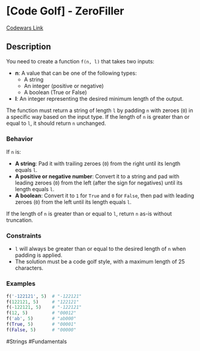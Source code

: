 # [Code Golf] - ZeroFiller

[Codewars Link](https://www.codewars.com/kata/6777397b65316bd17df0f678/train/python)

## Description

You need to create a function `f(n, l)` that takes two inputs:

- **n**: A value that can be one of the following types:
  - A string
  - An integer (positive or negative)
  - A boolean (True or False)
- **l**: An integer representing the desired minimum length of the output.

The function must return a string of length `l` by padding `n` with zeroes (`0`) in a specific way based on the input type. If the length of `n` is greater than or equal to `l`, it should return `n` unchanged.

### Behavior

If `n` is:

- **A string**: Pad it with trailing zeroes (`0`) from the right until its length equals `l`.
- **A positive or negative number**: Convert it to a string and pad with leading zeroes (`0`) from the left (after the sign for negatives) until its length equals `l`.
- **A boolean**: Convert it to `1` for `True` and `0` for `False`, then pad with leading zeroes (`0`) from the left until its length equals `l`.

If the length of `n` is greater than or equal to `l`, return `n` as-is without truncation.

### Constraints

- `l` will always be greater than or equal to the desired length of `n` when padding is applied.
- The solution must be a code golf style, with a maximum length of 25 characters.

### Examples

```python
f('-122121', 5)  # "-122121"
f(122121, 5)     # "122121"
f(-122121, 5)    # "-122121"
f(12, 5)         # "00012"
f('ab', 5)       # "ab000"
f(True, 5)       # "00001"
f(False, 5)      # "00000"
```

#Strings #Fundamentals